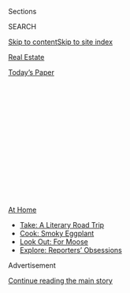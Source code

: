 <div id="app">

<div>

<div>

<div>

<div class="NYTAppHideMasthead css-1q2w90k e1suatyy0">

<div class="section css-ui9rw0 e1suatyy2">

<div class="css-eph4ug er09x8g0">

<div class="css-6n7j50">

</div>

<span class="css-1dv1kvn">Sections</span>

<div class="css-10488qs">

<span class="css-1dv1kvn">SEARCH</span>

</div>

[Skip to content](#site-content)[Skip to site index](#site-index)

</div>

<div id="masthead-section-label" class="css-1wr3we4 eaxe0e00">

[Real
Estate](https://www.nytimes3xbfgragh.onion/section/realestate)

</div>

<div class="css-10698na e1huz5gh0">

</div>

</div>

<div id="masthead-bar-one" class="section hasLinks css-15hmgas e1csuq9d3">

<div class="css-uqyvli e1csuq9d0">

</div>

<div class="css-1uqjmks e1csuq9d1">

</div>

<div class="css-9e9ivx">

[](https://myaccount.nytimes3xbfgragh.onion/auth/login?response_type=cookie&client_id=vi)

</div>

<div class="css-1bvtpon e1csuq9d2">

[Today’s
Paper](https://www.nytimes3xbfgragh.onion/section/todayspaper)

</div>

</div>

</div>

</div>

<div data-aria-hidden="false">

<div id="site-content" data-role="main">

<div>

<div class="css-1aor85t" style="opacity:0.000000001;z-index:-1;visibility:hidden">

<div class="css-1hqnpie">

<div class="css-epjblv">

<span class="css-17xtcya">[Real
Estate](/section/realestate)</span><span class="css-x15j1o">|</span><span class="css-fwqvlz">A
Rockaway
Life</span>

</div>

<div class="css-k008qs">

<div class="css-1iwv8en">

<span class="css-18z7m18"></span>

<div>

</div>

</div>

<span class="css-1n6z4y">https://nyti.ms/2DmtwgV</span>

<div class="css-1705lsu">

<div class="css-4xjgmj">

<div class="css-4skfbu" data-role="toolbar" data-aria-label="Social Media Share buttons, Save button, and Comments Panel with current comment count" data-testid="share-tools">

  - 
  - 
  - 
  - 
    
    <div class="css-6n7j50">
    
    </div>

  - 
  - 

</div>

</div>

</div>

</div>

</div>

</div>

<div id="NYT_TOP_BANNER_REGION" class="css-13pd83m">

<div>

<div id="maps-athome-menu" class="section interactive-content interactive-size-medium css-1edisqu">

<div class="css-17ih8de interactive-body">

<div class="at-home-nav__innerContainer">

<div class="at-home-nav__title">

[At
Home](https://www.nytimes3xbfgragh.onion/spotlight/at-home?action=click&pgtype=Article&state=default&region=TOP_BANNER&context=at_home_menu)

</div>

  - [Take: A Literary Road
    Trip](https://www.nytimes3xbfgragh.onion/2020/07/28/books/time-for-a-literary-road-trip.html?action=click&pgtype=Article&state=default&region=TOP_BANNER&context=at_home_menu)
  - [Cook: Smoky
    Eggplant](https://www.nytimes3xbfgragh.onion/2020/07/29/magazine/bored-with-your-home-cooking-some-smoky-eggplant-will-fix-that.html?action=click&pgtype=Article&state=default&region=TOP_BANNER&context=at_home_menu)
  - [Look Out: For
    Moose](https://www.nytimes3xbfgragh.onion/2020/07/27/travel/moose-michigan-isle-royale.html?action=click&pgtype=Article&state=default&region=TOP_BANNER&context=at_home_menu)
  - [Explore: Reporters’
    Obsessions](https://www.nytimes3xbfgragh.onion/interactive/2020/at-home/even-more-reporters-editors-diaries-lists-recommendations.html?action=click&pgtype=Article&state=default&region=TOP_BANNER&context=at_home_menu)

</div>

</div>

</div>

</div>

</div>

<div id="top-wrapper" class="css-1sy8kpn">

<div id="top-slug" class="css-l9onyx">

Advertisement

</div>

[Continue reading the main
story](#after-top)

<div class="ad top-wrapper" style="text-align:center;height:100%;display:block;min-height:250px">

<div id="top" class="place-ad" data-position="top" data-size-key="top">

</div>

</div>

<div id="after-top">

</div>

</div>

<div>

<div id="sponsor-wrapper" class="css-1hyfx7x">

<div id="sponsor-slug" class="css-19vbshk">

Supported by

</div>

[Continue reading the main
story](#after-sponsor)

<div id="sponsor" class="ad sponsor-wrapper" style="text-align:center;height:100%;display:block">

</div>

<div id="after-sponsor">

</div>

</div>

<div class="css-186x18t">

Domestic Lives

</div>

<div class="css-1vkm6nb ehdk2mb0">

# A Rockaway Life

</div>

Rockaway Beach has a land’s-end bacchanalian spirit, but it is also a
place where you can get to know people just by being
there.

<div class="sizeLarge layoutHorizontal css-134dzg0 ejvbdkh1">

[](https://www.nytimes3xbfgragh.onion/slideshow/2020/07/31/realestate/an-urban-beach-life.html)

<div class="css-5nx6oe">

## An Urban Beach Life

<div class="css-1xhl2m">

15 Photos

View Slide Show
<span class="css-t4350i">›</span>

</div>

</div>

<div class="css-79elbk">

<div class="css-hyytny">

</div>

![](https://static01.graylady3jvrrxbe.onion/images/2020/08/02/realestate/31DOMESTIC-ROCKAWAY-slide-OJH5/31DOMESTIC-ROCKAWAY-slide-OJH5-articleLarge.jpg?quality=75&auto=webp&disable=upscale)

</div>

<div class="css-17ai7jg e15qwgfe0">

<span class="css-16f3y1r e13ogyst0">Stefano Ukmar for The New York
Times</span>

</div>

</div>

<div class="css-18e8msd">

<div class="css-vp77d3 epjyd6m0">

<div class="css-hus3qt ey68jwv0" data-aria-hidden="true">

[![Diane
Cardwell](https://static01.graylady3jvrrxbe.onion/images/2009/12/28/timestopics/topics-cardwell-pic/topics-cardwell-pic-thumbLarge-v2.jpg
"Diane Cardwell")](https://www.nytimes3xbfgragh.onion/by/diane-cardwell)

</div>

<div class="css-1baulvz">

By [<span class="css-1baulvz last-byline" itemprop="name">Diane
Cardwell</span>](https://www.nytimes3xbfgragh.onion/by/diane-cardwell)

</div>

</div>

  - 
    
    <div class="css-ld3wwf e16638kd2">
    
    July 31,
    2020
    
    </div>

  - 
    
    <div class="css-4xjgmj">
    
    <div class="css-d8bdto" data-role="toolbar" data-aria-label="Social Media Share buttons, Save button, and Comments Panel with current comment count" data-testid="share-tools">
    
      - 
      - 
      - 
      - 
        
        <div class="css-6n7j50">
        
        </div>
    
      - 
      - 
    
    </div>
    
    </div>

</div>

</div>

<div class="section meteredContent css-1r7ky0e" name="articleBody" itemprop="articleBody">

<div class="css-1fanzo5 StoryBodyCompanionColumn">

<div class="css-53u6y8">

The first morning that I woke up in [Rockaway
Beach](https://www.nytimes3xbfgragh.onion/2016/06/05/realestate/rockaway-beach-city-life-with-sand-and-surf.html)
after moving from Brooklyn eight years ago, I walked barefoot with my
coffee to the boardwalk just because I could. It was April and my feet
were stinging from the cold by the time I got there, but the smell of
salt air, the warmth of the sun and the sight of cormorants diving for
fish in the slate blue waves more than made up for it.

“I can’t believe I really get to live here,” I remember thinking.

At the time, I was still reconstructing myself after a divorce and had
thought the Rockaways, which stretch beneath the southern edges of
Brooklyn and Queens, were too far away from my job in Midtown as a
reporter at The New York Times and my regular haunts in Lower Manhattan
and Brooklyn to live there full time. But as I found myself making
frequent pilgrimages on the A-train in a hapless, middle-aged quest to
learn to surf, the idea of having an urban beach life took hold.

It was a kind of carefree idyll I was after, a way to escape the
pressures and strictures of my workaday life without giving it up — I
had a career and a mortgage to sustain. But, after almost a decade of
living in Rockaway — and experiencing two disasters, first Hurricane
Sandy and now coronavirus — I realize I ended up with something even
more important: membership in a real community I hadn’t realized I was
looking for.

</div>

</div>

<div class="css-79elbk" data-testid="photoviewer-wrapper">

<div class="css-z3e15g" data-testid="photoviewer-wrapper-hidden">

</div>

<div class="css-1a48zt4 ehw59r15" data-testid="photoviewer-children">

![<span class="css-16f3y1r e13ogyst0" data-aria-hidden="true">Diane
Cardwell, who grew up on the Upper West Side of Manhattan, fell in love
with surfing and moved to the Rockaways eight years
ago. </span><span class="css-cnj6d5 e1z0qqy90" itemprop="copyrightHolder"><span class="css-1ly73wi e1tej78p0">Credit...</span><span>Karsten
Moran for The New York
Times</span></span>](https://static01.graylady3jvrrxbe.onion/images/2020/08/02/realestate/31DOMESTIC-ROCKAWAY-slide-PGN7/31DOMESTIC-ROCKAWAY-slide-PGN7-articleLarge.jpg?quality=75&auto=webp&disable=upscale)

</div>

</div>

<div class="css-1fanzo5 StoryBodyCompanionColumn">

<div class="css-53u6y8">

In my search for a beach home, I considered a few options — a bungalow
in Far Rockaway where the eastern end of the peninsula hits Nassau
County; a boxy two-family house a few doors down from a friend’s; a
clean, modern oceanfront condo across from the main surf break — but
none quite fit my finances. Determined to put down roots, though, I
reached out to an agent I’d
met.

</div>

</div>

<div id="rockaway-map" class="section interactive-content interactive-size-scoop css-1g95kp1" data-id="100000007265082">

<div class="css-17ih8de interactive-body" data-sourceid="100000007265082">

<div id="g-0731-rea-webROCKAWAYmap-box" class="ai2html">

<div id="g-0731-rea-webROCKAWAYmap-335" class="g-artboard" style="max-width: 335px;max-height: 259px" data-aspect-ratio="1.296" data-min-width="0">

<div style="padding: 0 0 77.1772% 0;">

</div>

![](data:image/gif;base64,R0lGODlhCgAKAIAAAB8fHwAAACH5BAEAAAAALAAAAAAKAAoAAAIIhI+py+0PYysAOw==)

<div id="g-ai0-1" class="g-LABELS g-aiAbs g-aiPointText" style="top:10.722%;margin-top:-9.7px;left:63.4535%;width:87px;">

QUEENS

</div>

<div id="g-ai0-2" class="g-LABELS g-aiAbs g-aiPointText" style="top:17.0955%;margin-top:-15.2px;left:42.4727%;margin-left:-67px;width:134px;">

NEW
YorK

</div>

<div id="g-ai0-3" class="g-LABELS g-aiAbs g-aiPointText" style="top:32.9436%;margin-top:-25.2px;left:57.8121%;width:66px;">

Jamaica

Bay

Wildlife

Refuge

</div>

<div id="g-ai0-4" class="g-LABELS g-aiAbs g-aiPointText" style="top:26.9668%;margin-top:-9.7px;left:2.6668%;width:109px;">

BROOKLYN

</div>

<div id="g-ai0-5" class="g-LABELS g-aiAbs g-aiPointText" style="top:37.7967%;margin-top:-9.7px;left:79.7866%;width:87px;">

nassau

</div>

<div id="g-ai0-6" class="g-LABELS g-aiAbs g-aiPointText" style="top:41.4464%;margin-top:-7.2px;left:3.6446%;width:78px;">

BELT
pkwy.

</div>

<div id="g-ai0-7" class="g-LABELS g-aiAbs g-aiPointText" style="top:47.396%;margin-top:-15.5px;left:42.6709%;margin-left:-46px;width:92px;">

JAMAICA

BAY

</div>

<div id="g-ai0-8" class="g-LABELS g-aiAbs g-aiPointText" style="top:64.6253%;margin-top:-11.1px;left:55.2495%;width:116px;">

ROCKAWAY
BEACH

</div>

<div id="g-ai0-9" class="g-LABELS g-aiAbs g-aiPointText" style="top:76.3679%;margin-top:-24.4px;left:51.4046%;margin-left:-52px;width:104px;">

ROCKAWAY

PENINSULA

</div>

<div id="g-ai0-10" class="g-LABELS g-aiAbs g-aiPointText" style="top:91.303%;margin-top:-8.1px;left:47.4722%;margin-left:-87px;width:174px;">

ATLANTIC
OCEAN

</div>

<div id="g-ai0-11" class="g-LABELS g-aiAbs g-aiPointText" style="top:95.2736%;margin-top:-6.3px;left:89.953%;margin-left:-36px;width:72px;">

2 miles

</div>

</div>

</div>

</div>

By The New York Times

</div>

<div class="css-1fanzo5 StoryBodyCompanionColumn">

<div class="css-53u6y8">

It was late 2011 and sales activity was still nowhere near where it had
been during the bubble that preceded the financial crisis. In 2009, for
instance, the Rockaways logged 617 home sales with an average value of
$425,259, according to data compiled by Jonathan Miller, president of
the appraisal firm Miller Samuel. Activity fell over the next two years,
reaching 433 sales with an average value of $366,870 in 2010 and 360
sales with an average value of $405,904 the year after.

There wasn’t much on the market, but the agent showed me a place I fell
for on the spot: a two-story Dutch Colonial Revival built in 1913 as a
summer cottage that was listed for $265,000. Not even 650 square feet in
all, it was tucked away on an alley that ran in from the sidewalk a half
block from the ocean and abutted a community
garden.

</div>

</div>

<div class="css-79elbk" data-testid="photoviewer-wrapper">

<div class="css-z3e15g" data-testid="photoviewer-wrapper-hidden">

</div>

<div class="css-1a48zt4 ehw59r15" data-testid="photoviewer-children">

<div class="css-1xdhyk6 erfvjey0">

<span class="css-1ly73wi e1tej78p0">Image</span>

<div class="css-zjzyr8">

<div data-testid="lazyimage-container" style="height:257.77777777777777px">

</div>

</div>

</div>

<span class="css-16f3y1r e13ogyst0" data-aria-hidden="true">Rockaway
Beach still feels like a small town — in part because of how close the
houses are, like these on Beach 93rd Street between Holland Avenue and
Shore Front
Parkway.</span><span class="css-cnj6d5 e1z0qqy90" itemprop="copyrightHolder"><span class="css-1ly73wi e1tej78p0">Credit...</span><span>Stefano
Ukmar for The New York Times</span></span>

</div>

</div>

<div class="css-1fanzo5 StoryBodyCompanionColumn">

<div class="css-53u6y8">

I was captivated by its location, architecture and old-school quirks,
like its gambrel roof and the unmilled tree trunks in the basement that
had once propped up the building. But I was also smitten with the way of
life it embodied, one that dated back to some of the earliest New
Yorkers.

</div>

</div>

<div class="css-1fanzo5 StoryBodyCompanionColumn">

<div class="css-53u6y8">

Long before European colonists arrived, the Rockaway peninsula was
already a summer destination: the Lenape people who populated the area
would spend the warm months at the beach fishing and gathering oysters
before moving inland for fall and winter.

The peninsula eventually grew to become the city’s premier resort,
attracting Gilded Age high society like Astors and Vanderbilts, literati
like Henry Wadsworth Longfellow, Washington Irving and Walt Whitman, and
regular folk looking for relief from the sweltering city. At its height,
millions of visitors thronged to the bathhouses and honky-tonk
establishments that lined the boardwalk and to the amusements that
stretched from the ocean to Jamaica Bay.

Those days are long gone, but that land’s-end bacchanalian spirit still
pervades the place, especially in summer when the crowds of raucous
day-trippers arrive — DFDs, those down-for-the-day, as they’re known.
Over the years, I’ve learned to stock up and hide out at home with my
boyfriend on weekends, not venturing out for a meal on the boardwalk
until Monday — T.G.I.M. we always
say.

</div>

</div>

<div class="css-79elbk" data-testid="photoviewer-wrapper">

<div class="css-z3e15g" data-testid="photoviewer-wrapper-hidden">

</div>

<div class="css-1a48zt4 ehw59r15" data-testid="photoviewer-children">

<div class="css-1xdhyk6 erfvjey0">

<span class="css-1ly73wi e1tej78p0">Image</span>

<div class="css-zjzyr8">

<div data-testid="lazyimage-container" style="height:257.77777777777777px">

</div>

</div>

</div>

<span class="css-16f3y1r e13ogyst0" data-aria-hidden="true">Even in a
pandemic, the beachfront concessions have opened, offering visitors and
residents alike new food options for the
summer.</span><span class="css-cnj6d5 e1z0qqy90" itemprop="copyrightHolder"><span class="css-1ly73wi e1tej78p0">Credit...</span><span>Stefano
Ukmar for The New York Times</span></span>

</div>

</div>

<div class="css-1fanzo5 StoryBodyCompanionColumn">

<div class="css-53u6y8">

Even this year, and especially since swimmers have been allowed back
into the water, the influx of excited young people, many decked out in
colorful and revealing beachwear, has transformed the boardwalk — where
the concessions have opened — into a kaleidoscope of bare chests and
bottoms, tattoos, piercings and hair dyed all manner of colors.

As a year-rounder, I found it wasn’t so difficult to penetrate the
social scene — Rockaway is a place where you can get to know people just
by being there. I made friends at first with my neighbors and the other
regulars on the boardwalk checking out the waves at sunrise. Later, I’d
come to know people from the water, where surfers would offer me advice
in the waves and invitations to parties on land.

</div>

</div>

<div class="css-1fanzo5 StoryBodyCompanionColumn">

<div class="css-53u6y8">

I saw that same generosity after Sandy, when surfers from all over
showed up in Rockaway with shovels to help dig out basements — including
mine, which had been completely submerged — and clear rubble from the
flood. And I’ve seen it since, in the regular beach cleanups, mutual
pandemic aid networks and still-too-frequent rescues of swimmers
drowning in our treacherous waters.

I’ve also come to anticipate the seasonal rhythms of a part of the city
that’s particularly vulnerable to weather. Spring and summer bring not
only lush greenery and flowers to neighborhood streets and yards, and
vegetables to plots in the community gardens, but also new inhabitants
to the marine wilderness surrounding the peninsula.

I still marvel at the giant osprey nests and flocks of egrets and
multicolored ducks along the waterways of the Jamaica Bay Wildlife
Refuge. On the Atlantic side, it’s seals resting in the sand, dolphins
playing in the waves, seabirds divebombing the ocean and humpback whales
erupting from the surface.

Fall often brings the big, powerful swells surfers more adept than I
look forward to all year, the product of hurricane-season storms. I
can’t see the water from my house, but I can smell and hear it on
those days as the waves heave up off the sandbars and rumble onto the
shore, the briny scent of their spray wafting down my block.

The whole neighborhood seems to crackle with excitement. Streets fill
with surfers running toward the ocean, boards under their arms. Local
hangouts ring with amped-up chatter about waves made or lost — “Dude,
did you see that barrel? It was sick\!” — or what the delicate interplay
of pressure systems, wind, tides and daylight will bring the next day.

Winter, at least when I first arrived, brought a raw peacefulness with
the summer visitors gone, wind sweeping sand off the beach and the ocean
turning a foreboding charcoal gray. Long commutes on the A train in
darkness also heightened the sense of isolation from the convenience and
bustle of more heavily populated districts closer to the center of the
city.

</div>

</div>

<div class="css-79elbk" data-testid="photoviewer-wrapper">

<div class="css-z3e15g" data-testid="photoviewer-wrapper-hidden">

</div>

<div class="css-1a48zt4 ehw59r15" data-testid="photoviewer-children">

<div class="css-1xdhyk6 erfvjey0">

<span class="css-1ly73wi e1tej78p0">Image</span>

<div class="css-zjzyr8">

<div data-testid="lazyimage-container" style="height:257.77777777777777px">

</div>

</div>

</div>

<span class="css-16f3y1r e13ogyst0" data-aria-hidden="true">Luxury
condos rise on Beach 116th Street in Rockaway Park near the
ocean.</span><span class="css-cnj6d5 e1z0qqy90" itemprop="copyrightHolder"><span class="css-1ly73wi e1tej78p0">Credit...</span><span>Stefano
Ukmar for The New York Times</span></span>

</div>

</div>

<div class="css-1fanzo5 StoryBodyCompanionColumn">

<div class="css-53u6y8">

But even that’s changed in the years since Sandy, as dilapidated
buildings and derelict lots give way to new homes and apartment
buildings and evermore year-round establishments. Luxury condo buildings
are springing up on Beach 116th Street, a commercial corridor in
Rockaway Park, spurring new food offerings and an Orangetheory Fitness.
On Beach 108th Street near the shore, the Rockaway Hotel, a boutique
outfit complete with pool, rooftop bar and spa, is planning to open in
August, with rooms starting at $300 a night.

The Arverne by the Sea project, part of a vast urban renewal area
designated in the 1960s, is nearing the final phases of development,
bringing dozens of new apartments and businesses — a wine shop, an
espresso bar, a cafe and a well-regarded barbecue joint — to an already
burgeoning area.

There’s a new eco-friendly affordable housing complex in Edgemere
designed to meet passive house standards for energy efficiency and with
features to help withstand flooding and storm damage. And a nearly $300
million redevelopment plan for downtown Far Rockaway is underway. Though
home sales activity has never rebounded to its 2009 height, values have
generally been on the rise in recent years, with 509 sales in 2019 at an
average price of $536,668.

Even so, Rockaway Beach still feels like a small town — the kind of
neighborhood where you look around when the door of the bar or
restaurant opens because it might be someone you know. Many of those
places are operated by people who live in or have a longstanding
connection to the area, and they have scrambled to stay open while
adjusting to evolving Covid-19 regulations. That, along with the
relatively low population density and open shoreline, has made Rockaway
Beach a less difficult place to weather the pandemic than some
others.

</div>

</div>

<div class="css-79elbk" data-testid="photoviewer-wrapper">

<div class="css-z3e15g" data-testid="photoviewer-wrapper-hidden">

</div>

<div class="css-1a48zt4 ehw59r15" data-testid="photoviewer-children">

<div class="css-1xdhyk6 erfvjey0">

<span class="css-1ly73wi e1tej78p0">Image</span>

<div class="css-zjzyr8">

<div data-testid="lazyimage-container" style="height:257.77777777777777px">

</div>

</div>

</div>

<span class="css-16f3y1r e13ogyst0" data-aria-hidden="true">The jetty at
Beach 90th Street marks one of the city’s legal surfing beaches. Another
is in Arverne near Beach 69th
Street.</span><span class="css-cnj6d5 e1z0qqy90" itemprop="copyrightHolder"><span class="css-1ly73wi e1tej78p0">Credit...</span><span>Stefano
Ukmar for The New York Times</span></span>

</div>

</div>

<div class="css-1fanzo5 StoryBodyCompanionColumn">

<div class="css-53u6y8">

“I wish I was a teenager now in Rockaway because there’s things to do,”
said Rashida Voorhies, a co-owner of Sayra’s Wine Bar, who grew up in
the neighborhood at a time when she said there wasn’t much activity
beyond sitting on the beach jetty or playing in the sand.

“You can actually hang out in your community — you don’t have to get on
the train or the bus,” she said. “I heard a customer say, ‘I don’t leave
Rockaway on the weekend.’ Usually, it was the other way around.”

Diane Cardwell is the author of “Rockaway: Surfing Headlong into a New
Life.”

For weekly email updates on residential real estate news, [sign up
here](http://www.nytimes3xbfgragh.onion/newsletters/realestate/). Follow
us on Twitter: [@nytrealestate](https://twitter.com/nytrealestate).

</div>

</div>

</div>

<div>

</div>

<div>

</div>

<div>

</div>

<div>

<div id="bottom-wrapper" class="css-1ede5it">

<div id="bottom-slug" class="css-l9onyx">

Advertisement

</div>

[Continue reading the main
story](#after-bottom)

<div id="bottom" class="ad bottom-wrapper" style="text-align:center;height:100%;display:block;min-height:90px">

</div>

<div id="after-bottom">

</div>

</div>

</div>

</div>

</div>

## Site Index

<div>

</div>

## Site Information Navigation

  - [© <span>2020</span> <span>The New York Times
    Company</span>](https://help.nytimes3xbfgragh.onion/hc/en-us/articles/115014792127-Copyright-notice)

<!-- end list -->

  - [NYTCo](https://www.nytco.com/)
  - [Contact
    Us](https://help.nytimes3xbfgragh.onion/hc/en-us/articles/115015385887-Contact-Us)
  - [Work with us](https://www.nytco.com/careers/)
  - [Advertise](https://nytmediakit.com/)
  - [T Brand Studio](http://www.tbrandstudio.com/)
  - [Your Ad
    Choices](https://www.nytimes3xbfgragh.onion/privacy/cookie-policy#how-do-i-manage-trackers)
  - [Privacy](https://www.nytimes3xbfgragh.onion/privacy)
  - [Terms of
    Service](https://help.nytimes3xbfgragh.onion/hc/en-us/articles/115014893428-Terms-of-service)
  - [Terms of
    Sale](https://help.nytimes3xbfgragh.onion/hc/en-us/articles/115014893968-Terms-of-sale)
  - [Site
    Map](https://spiderbites.nytimes3xbfgragh.onion)
  - [Help](https://help.nytimes3xbfgragh.onion/hc/en-us)
  - [Subscriptions](https://www.nytimes3xbfgragh.onion/subscription?campaignId=37WXW)

</div>

</div>

</div>

</div>
